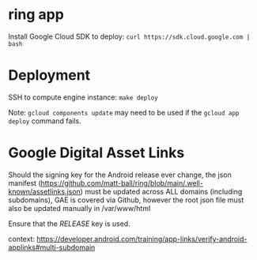 # ring app

Install Google Cloud SDK to deploy:
`curl https://sdk.cloud.google.com | bash`

# Deployment

SSH to compute engine instance:
`make deploy`

Note: `gcloud components update` may need to be used if the `gcloud app deploy` command fails.

# Google Digital Asset Links

Should the signing key for the Android release ever change, the json manifest (https://github.com/matt-ball/ring/blob/main/.well-known/assetlinks.json)
must be updated across ALL domains (including subdomains), GAE is covered via Github, however the root json file must also be updated manually in /var/www/html

Ensure that the *RELEASE* key is used.

context: https://developer.android.com/training/app-links/verify-android-applinks#multi-subdomain

